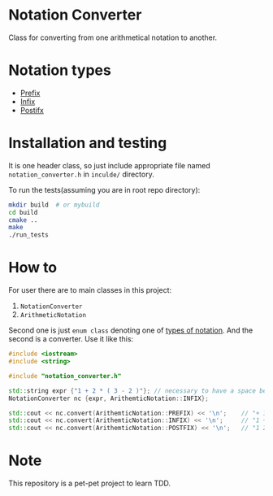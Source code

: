 # Notation Converter

Class for converting from one arithmetical notation to another. 

# Notation types

- [Prefix](https://en.wikipedia.org/wiki/Polish_notation)
- [Infix](https://en.wikipedia.org/wiki/Infix_notation)
- [Postifx](https://en.wikipedia.org/wiki/Reverse_Polish_notation)

# Installation and testing

It is one header class, so just include appropriate file named `notation_converter.h` in `inculde/` directory.

To run the tests(assuming you are in root repo directory):
```bash
mkdir build  # or mybuild
cd build
cmake ..
make
./run_tests
```

# How to

For user there are to main classes in this project:
1. `NotationConverter`
1. `ArithmeticNotation`

Second one is just `enum class` denoting one of [types of notation](#notation-types). And the second is a converter. 
Use it like this:
```c++
#include <iostream>
#include <string>

#include "notation_converter.h"

std::string expr {"1 + 2 * ( 3 - 2 )"}; // necessary to have a space between two items
NotationConverter nc {expr, ArithemticNotation::INFIX};

std::cout << nc.convert(ArithemticNotation::PREFIX) << '\n';    // "+ 1 * 2 - 3 2"
std::cout << nc.convert(ArithemticNotation::INFIX) << '\n';     // "1 + 2 * ( 3 - 2 )"
std::cout << nc.convert(ArithemticNotation::POSTFIX) << '\n';   // "1 2 3 2 - * +"

```

# Note

This repository is a pet-pet project to learn TDD.
